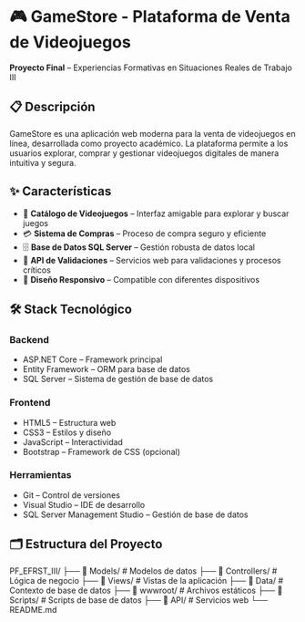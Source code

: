# 🎮 GameStore - Plataforma de Venta de Videojuegos

**Proyecto Final** – Experiencias Formativas en Situaciones Reales de Trabajo III

## 📋 Descripción

GameStore es una aplicación web moderna para la venta de videojuegos en línea, desarrollada como proyecto académico. La plataforma permite a los usuarios explorar, comprar y gestionar videojuegos digitales de manera intuitiva y segura.

## ✨ Características

- 🛒 **Catálogo de Videojuegos** – Interfaz amigable para explorar y buscar juegos  
- 💳 **Sistema de Compras** – Proceso de compra seguro y eficiente  
- 🗄️ **Base de Datos SQL Server** – Gestión robusta de datos local  
- 🔌 **API de Validaciones** – Servicios web para validaciones y procesos críticos  
- 📱 **Diseño Responsivo** – Compatible con diferentes dispositivos  

## 🛠️ Stack Tecnológico

### Backend
- ASP.NET Core – Framework principal  
- Entity Framework – ORM para base de datos  
- SQL Server – Sistema de gestión de base de datos  

### Frontend
- HTML5 – Estructura web  
- CSS3 – Estilos y diseño  
- JavaScript – Interactividad  
- Bootstrap – Framework de CSS (opcional)  

### Herramientas
- Git – Control de versiones  
- Visual Studio – IDE de desarrollo  
- SQL Server Management Studio – Gestión de base de datos  

## 🗂️ Estructura del Proyecto
  PF_EFRST_III/
  ├── 📁 Models/              # Modelos de datos
  ├── 📁 Controllers/         # Lógica de negocio
  ├── 📁 Views/              # Vistas de la aplicación
  ├── 📁 Data/               # Contexto de base de datos
  ├── 📁 wwwroot/            # Archivos estáticos
  ├── 📁 Scripts/            # Scripts de base de datos
  ├── 📁 API/                # Servicios web
  └── README.md
